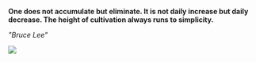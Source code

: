 **One does not accumulate but eliminate.
It is not daily increase but daily
decrease. The height of cultivation
always runs to simplicity.**

*"Bruce Lee"*

![](https://api.nosense.lol/ghvc/?username=cdfrm)